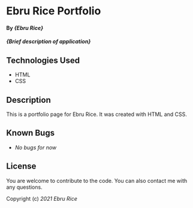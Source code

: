 # Ebru Rice Portfolio

#### By _**{Ebru Rice}**_

#### _{Brief description of application}_

## Technologies Used

* HTML
* CSS

## Description

This is a portfolio page for Ebru Rice. It was created with HTML and CSS.


## Known Bugs

* _No bugs for now_

## License

You are welcome to contribute to the code. You can also contact me with any questions.

Copyright (c) _2021_ _Ebru Rice_